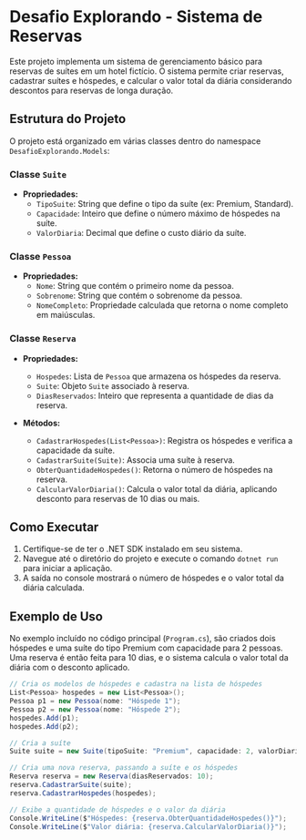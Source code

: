 # Desafio Explorando - Sistema de Reservas

Este projeto implementa um sistema de gerenciamento básico para reservas de suítes em um hotel fictício. O sistema permite criar reservas, cadastrar suítes e hóspedes, e calcular o valor total da diária considerando descontos para reservas de longa duração.

## Estrutura do Projeto

O projeto está organizado em várias classes dentro do namespace `DesafioExplorando.Models`:

### Classe `Suite`

- **Propriedades:**
  - `TipoSuite`: String que define o tipo da suíte (ex: Premium, Standard).
  - `Capacidade`: Inteiro que define o número máximo de hóspedes na suíte.
  - `ValorDiaria`: Decimal que define o custo diário da suíte.

### Classe `Pessoa`

- **Propriedades:**
  - `Nome`: String que contém o primeiro nome da pessoa.
  - `Sobrenome`: String que contém o sobrenome da pessoa.
  - `NomeCompleto`: Propriedade calculada que retorna o nome completo em maiúsculas.

### Classe `Reserva`

- **Propriedades:**
  - `Hospedes`: Lista de `Pessoa` que armazena os hóspedes da reserva.
  - `Suite`: Objeto `Suite` associado à reserva.
  - `DiasReservados`: Inteiro que representa a quantidade de dias da reserva.

- **Métodos:**
  - `CadastrarHospedes(List<Pessoa>)`: Registra os hóspedes e verifica a capacidade da suíte.
  - `CadastrarSuite(Suite)`: Associa uma suíte à reserva.
  - `ObterQuantidadeHospedes()`: Retorna o número de hóspedes na reserva.
  - `CalcularValorDiaria()`: Calcula o valor total da diária, aplicando desconto para reservas de 10 dias ou mais.

## Como Executar

1. Certifique-se de ter o .NET SDK instalado em seu sistema.
2. Navegue até o diretório do projeto e execute o comando `dotnet run` para iniciar a aplicação.
3. A saída no console mostrará o número de hóspedes e o valor total da diária calculada.

## Exemplo de Uso

No exemplo incluído no código principal (`Program.cs`), são criados dois hóspedes e uma suíte do tipo Premium com capacidade para 2 pessoas. Uma reserva é então feita para 10 dias, e o sistema calcula o valor total da diária com o desconto aplicado.

```csharp
// Cria os modelos de hóspedes e cadastra na lista de hóspedes
List<Pessoa> hospedes = new List<Pessoa>();
Pessoa p1 = new Pessoa(nome: "Hóspede 1");
Pessoa p2 = new Pessoa(nome: "Hóspede 2");
hospedes.Add(p1);
hospedes.Add(p2);

// Cria a suíte
Suite suite = new Suite(tipoSuite: "Premium", capacidade: 2, valorDiaria: 30);

// Cria uma nova reserva, passando a suíte e os hóspedes
Reserva reserva = new Reserva(diasReservados: 10);
reserva.CadastrarSuite(suite);
reserva.CadastrarHospedes(hospedes);

// Exibe a quantidade de hóspedes e o valor da diária
Console.WriteLine($"Hóspedes: {reserva.ObterQuantidadeHospedes()}");
Console.WriteLine($"Valor diária: {reserva.CalcularValorDiaria()}");
